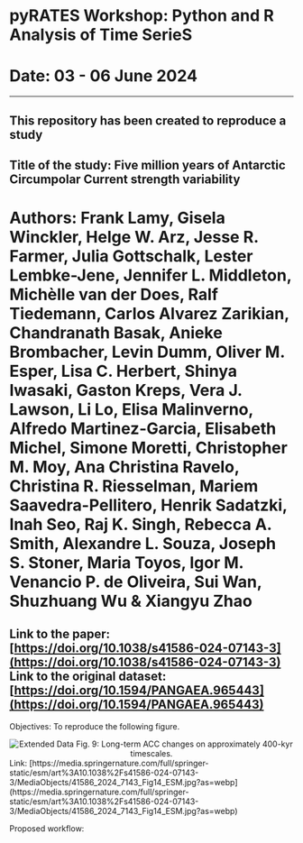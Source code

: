 # pyRATES Workshop: Python and R Analysis of Time SerieS
# Date: 03 - 06 June 2024
---------------------------------------------
This repository has been created to reproduce a study
---------------------------------------------
## Title of the study: Five million years of Antarctic Circumpolar Current strength variability
# Authors: Frank Lamy, Gisela Winckler, Helge W. Arz, Jesse R. Farmer, Julia Gottschalk, Lester Lembke-Jene, Jennifer L. Middleton, Michèlle van der Does, Ralf Tiedemann, Carlos Alvarez Zarikian, Chandranath Basak, Anieke Brombacher, Levin Dumm, Oliver M. Esper, Lisa C. Herbert, Shinya Iwasaki, Gaston Kreps, Vera J. Lawson, Li Lo, Elisa Malinverno, Alfredo Martinez-Garcia, Elisabeth Michel, Simone Moretti, Christopher M. Moy, Ana Christina Ravelo, Christina R. Riesselman, Mariem Saavedra-Pellitero, Henrik Sadatzki, Inah Seo, Raj K. Singh, Rebecca A. Smith, Alexandre L. Souza, Joseph S. Stoner, Maria Toyos, Igor M. Venancio P. de Oliveira, Sui Wan, Shuzhuang Wu & Xiangyu Zhao 

Link to the paper: [https://doi.org/10.1038/s41586-024-07143-3](https://doi.org/10.1038/s41586-024-07143-3)
Link to the original dataset: [https://doi.org/10.1594/PANGAEA.965443](https://doi.org/10.1594/PANGAEA.965443)
------------------------------------------------
Objectives: To reproduce the following figure.
<div align="center">
  <img src="https://media.springernature.com/full/springer-static/esm/art%3A10.1038%2Fs41586-024-07143-3/MediaObjects/41586_2024_7143_Fig14_ESM.jpg?as=webp" alt="Extended Data Fig. 9: Long-term ACC changes on approximately 400-kyr timescales.">
</div>
Link: [https://media.springernature.com/full/springer-static/esm/art%3A10.1038%2Fs41586-024-07143-3/MediaObjects/41586_2024_7143_Fig14_ESM.jpg?as=webp](https://media.springernature.com/full/springer-static/esm/art%3A10.1038%2Fs41586-024-07143-3/MediaObjects/41586_2024_7143_Fig14_ESM.jpg?as=webp)




Proposed workflow:



